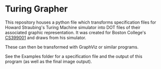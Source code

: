 # Turing Grapher

This repository houses a python file which transforms specification files for Howard Straubing's Turing Machine simulator into DOT files of their associated graphic representation. It was created for Boston College's [CS399001](http://www.cs.bc.edu/~straubin/topics2018/syllabus.html) and draws from his simulator.

These can then be transformed with GraphViz or similar programs.

See the Examples folder for a specification file and the output of this program (as well as the final image output).